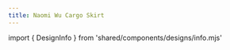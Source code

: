 ```yaml
---
title: Naomi Wu Cargo Skirt
---
```


import { DesignInfo } from 'shared/components/designs/info.mjs'

<DesignInfo design='naomiwu' docs />
